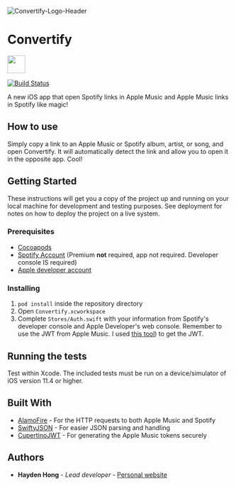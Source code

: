 ![Convertify-Logo-Header](https://user-images.githubusercontent.com/20470485/44062049-b0e8792c-9f0f-11e8-81b0-73d65235c958.png)

# Convertify

<a href="https://itunes.apple.com/us/app/convertify-share-music/id1424728187"><img src="https://user-images.githubusercontent.com/20470485/45723747-a3dd1200-bb67-11e8-9eca-eeec88a833ca.png" height="40px"></img></a>

[![Build Status](https://travis-ci.org/AFRUITPIE/Convertify.svg?branch=master)](https://travis-ci.org/AFRUITPIE/Convertify)

A new iOS app that open Spotify links in Apple Music and Apple Music links in Spotify like magic!

## How to use

Simply copy a link to an Apple Music or Spotify album, artist, or song, and open Convertify. It will automatically detect the link and allow you to open it in the opposite app. Cool!

## Getting Started

These instructions will get you a copy of the project up and running on your local machine for development and testing purposes. See deployment for notes on how to deploy the project on a live system.

### Prerequisites

- [Cocoapods](https://cocoapods.org)
- [Spotify Account](https://www.spotify.com/) (Premium **not** required, app not required. Developer console IS required)
- [Apple developer account](https://developer.apple.com)

### Installing

1. `pod install` inside the repository directory
2. Open `Convertify.xcworkspace`
3. Complete `Stores/Auth.swift` with your information from Spotify's developer console and Apple Developer's web console. Remember to use the JWT from Apple Music. I used [this tool](https://github.com/pelauimagineering/apple-music-token-generator)) to get the JWT.

## Running the tests

Test within Xcode. The included tests must be run on a device/simulator of iOS version 11.4 or higher.

## Built With

- [AlamoFire](https://github.com/Alamofire/Alamofire) - For the HTTP requests to both Apple Music and Spotify
- [SwiftyJSON](https://github.com/SwiftyJSON/SwiftyJSON) - For easier JSON parsing and handling
- [CupertinoJWT](https://github.com/ethanhuang13/CupertinoJWT) - For generating the Apple Music tokens securely

## Authors

- **Hayden Hong** - _Lead developer_ - [Personal website](haydenhong.com)
